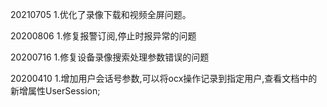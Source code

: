 20210705 1.优化了录像下载和视频全屏问题。

20200806 1.修复报警订阅,停止时报异常的问题

20200716 1.修复设备录像搜索处理参数错误的问题

20200410 1.增加用户会话号参数,可以将ocx操作记录到指定用户,查看文档中的新增属性UserSession;




